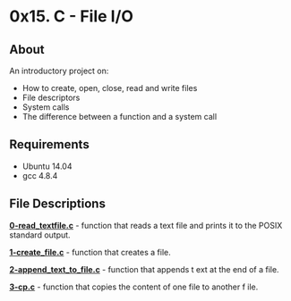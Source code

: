 # 0x15. C - File I/O
## About
An introductory project on:
- How to create, open, close, read and write files
- File descriptors
- System calls
- The difference between a function and a system call
## Requirements
- Ubuntu 14.04
- gcc 4.8.4
## File Descriptions
**[0-read_textfile.c](0-read_textfile.c)** - function that reads a text file and
 prints it to the POSIX standard output.

**[1-create_file.c](1-create_file.c)** - function that creates a file.

**[2-append_text_to_file.c](2-append_text_to_file.c)** - function that appends t
ext at the end of a file.

**[3-cp.c](3-cp.c)** - function that copies the content of one file to another f
ile.